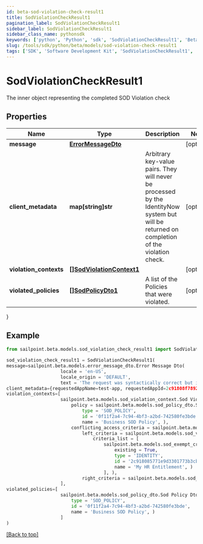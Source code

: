 ```yaml
---
id: beta-sod-violation-check-result1
title: SodViolationCheckResult1
pagination_label: SodViolationCheckResult1
sidebar_label: SodViolationCheckResult1
sidebar_class_name: pythonsdk
keywords: ['python', 'Python', 'sdk', 'SodViolationCheckResult1', 'BetaSodViolationCheckResult1'] 
slug: /tools/sdk/python/beta/models/sod-violation-check-result1
tags: ['SDK', 'Software Development Kit', 'SodViolationCheckResult1', 'BetaSodViolationCheckResult1']
---
```


# SodViolationCheckResult1

The inner object representing the completed SOD Violation check

## Properties

Name | Type | Description | Notes
------------ | ------------- | ------------- | -------------
**message** | [**ErrorMessageDto**](error-message-dto) |  | [optional] 
**client_metadata** | **map[string]str** | Arbitrary key-value pairs. They will never be processed by the IdentityNow system but will be returned on completion of the violation check. | [optional] 
**violation_contexts** | [**[]SodViolationContext1**](sod-violation-context1) |  | [optional] 
**violated_policies** | [**[]SodPolicyDto1**](sod-policy-dto1) | A list of the Policies that were violated. | [optional] 
}

## Example

```python
from sailpoint.beta.models.sod_violation_check_result1 import SodViolationCheckResult1

sod_violation_check_result1 = SodViolationCheckResult1(
message=sailpoint.beta.models.error_message_dto.Error Message Dto(
                    locale = 'en-US', 
                    locale_origin = 'DEFAULT', 
                    text = 'The request was syntactically correct but its content is semantically invalid.', ),
client_metadata={requestedAppName=test-app, requestedAppId=2c91808f7892918f0178b78da4a305a1},
violation_contexts=[
                    sailpoint.beta.models.sod_violation_context.Sod Violation Context(
                        policy = sailpoint.beta.models.sod_policy_dto.Sod Policy Dto(
                            type = 'SOD_POLICY', 
                            id = '0f11f2a4-7c94-4bf3-a2bd-742580fe3bde', 
                            name = 'Business SOD Policy', ), 
                        conflicting_access_criteria = sailpoint.beta.models.sod_violation_context_1_conflicting_access_criteria.SodViolationContext_1_conflictingAccessCriteria(
                            left_criteria = sailpoint.beta.models.sod_violation_context_1_conflicting_access_criteria_left_criteria.SodViolationContext_1_conflictingAccessCriteria_leftCriteria(
                                criteria_list = [
                                    sailpoint.beta.models.sod_exempt_criteria.Sod Exempt Criteria(
                                        existing = True, 
                                        type = 'IDENTITY', 
                                        id = '2c918085771e9d3301773b3cb66f6398', 
                                        name = 'My HR Entitlement', )
                                    ], ), 
                            right_criteria = sailpoint.beta.models.sod_violation_context_1_conflicting_access_criteria_left_criteria.SodViolationContext_1_conflictingAccessCriteria_leftCriteria(), ), )
                    ],
violated_policies=[
                    sailpoint.beta.models.sod_policy_dto.Sod Policy Dto(
                        type = 'SOD_POLICY', 
                        id = '0f11f2a4-7c94-4bf3-a2bd-742580fe3bde', 
                        name = 'Business SOD Policy', )
                    ]
)

```
[[Back to top]](#) 

